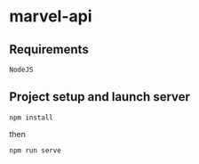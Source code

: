 # marvel-api

## Requirements
```
NodeJS 

```


## Project setup and launch server
```
npm install

```

then

```
npm run serve
```

